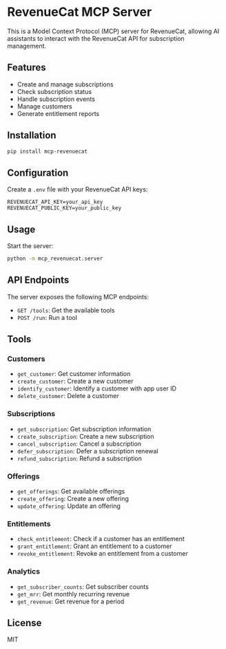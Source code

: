 # RevenueCat MCP Server

This is a Model Context Protocol (MCP) server for RevenueCat, allowing AI assistants to interact with the RevenueCat API for subscription management.

## Features

- Create and manage subscriptions
- Check subscription status
- Handle subscription events
- Manage customers
- Generate entitlement reports

## Installation

```bash
pip install mcp-revenuecat
```

## Configuration

Create a `.env` file with your RevenueCat API keys:

```
REVENUECAT_API_KEY=your_api_key
REVENUECAT_PUBLIC_KEY=your_public_key
```

## Usage

Start the server:

```bash
python -m mcp_revenuecat.server
```

## API Endpoints

The server exposes the following MCP endpoints:

- `GET /tools`: Get the available tools
- `POST /run`: Run a tool

## Tools

### Customers

- `get_customer`: Get customer information
- `create_customer`: Create a new customer
- `identify_customer`: Identify a customer with app user ID
- `delete_customer`: Delete a customer

### Subscriptions

- `get_subscription`: Get subscription information
- `create_subscription`: Create a new subscription
- `cancel_subscription`: Cancel a subscription
- `defer_subscription`: Defer a subscription renewal
- `refund_subscription`: Refund a subscription

### Offerings

- `get_offerings`: Get available offerings
- `create_offering`: Create a new offering
- `update_offering`: Update an offering

### Entitlements

- `check_entitlement`: Check if a customer has an entitlement
- `grant_entitlement`: Grant an entitlement to a customer
- `revoke_entitlement`: Revoke an entitlement from a customer

### Analytics

- `get_subscriber_counts`: Get subscriber counts
- `get_mrr`: Get monthly recurring revenue
- `get_revenue`: Get revenue for a period

## License

MIT
